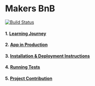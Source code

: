 # Makers BnB

[![Build Status](https://travis-ci.org/toddpla/makersbnb.svg?branch=master)](https://travis-ci.org/toddpla/makersbnb)

#### 1. [Learning Journey](https://github.com/toddpla/makersbnb/wiki/Team-Learning-Journey)
#### 2. [App in Production](https://limitless-wildwood-70080.herokuapp.com/)
#### 3. [Installation & Deployment Instructions](https://github.com/toddpla/makersbnb/wiki/Installation-&-Deployment)
#### 4. [Running Tests](https://github.com/toddpla/makersbnb/wiki/Running-Tests)
#### 5. [Project Contribution](https://github.com/toddpla/makersbnb/wiki/Project-Contribution)


